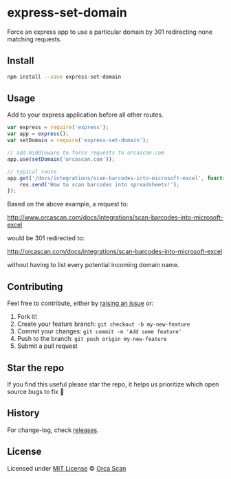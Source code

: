 # express-set-domain

Force an express app to use a particular domain by 301 redirecting none matching requests.

## Install

```bash
npm install --save express-set-domain
```

## Usage

Add to your express application before all other routes.

```js
var express = require('express');
var app = express();
var setDomain = require('express-set-domain');

// add middleware to force requests to orcascan.com
app.use(setDomain('orcascan.com'));

// typical route
app.get('/docs/integrations/scan-barcodes-into-microsoft-excel', function(req, res) {
    res.send('How to scan barcodes into spreadsheets!');
});
```

Based on the above example, a request to:

http://www.orcascan.com/docs/integrations/scan-barcodes-into-microsoft-excel

would be 301 redirected to:

http://orcascan.com/docs/integrations/scan-barcodes-into-microsoft-excel

without having to list every potential incoming domain name.

## Contributing

Feel free to contribute, either by [raising an issue](https://github.com/orca-scan/express-set-domain/issues) or:

1. Fork it!
2. Create your feature branch: `git checkout -b my-new-feature`
3. Commit your changes: `git commit -m 'Add some feature'`
4. Push to the branch: `git push origin my-new-feature`
5. Submit a pull request

## Star the repo

If you find this useful please star the repo, it helps us prioritize which open source bugs to fix :raised_hands:

## History

For change-log, check [releases](https://github.com/orca-scan/express-set-domain/releases).

## License

Licensed under [MIT License](LICENSE) &copy; [Orca Scan](https://orcascan.com)
